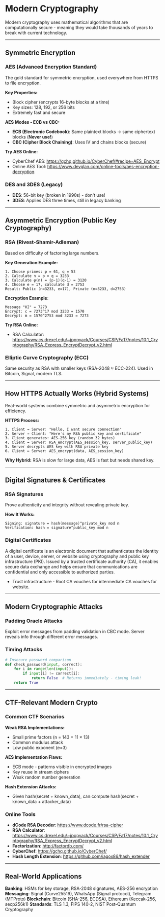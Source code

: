# Modern Cryptography

Modern cryptography uses mathematical algorithms that are computationally secure - meaning they would take thousands of years to break with current technology.

---

## Symmetric Encryption

### AES (Advanced Encryption Standard)
The gold standard for symmetric encryption, used everywhere from HTTPS to file encryption.

**Key Properties:**
- Block cipher (encrypts 16-byte blocks at a time)
- Key sizes: 128, 192, or 256 bits
- Extremely fast and secure

**AES Modes - ECB vs CBC:**
- **ECB (Electronic Codebook)**: Same plaintext blocks → same ciphertext blocks (**Never use!**)
- **CBC (Cipher Block Chaining)**: Uses IV and chains blocks (secure)

**Try AES Online:**
- CyberChef AES: https://gchq.github.io/CyberChef/#recipe=AES_Encrypt
- Online AES Tool: https://www.devglan.com/online-tools/aes-encryption-decryption

### DES and 3DES (Legacy)
- **DES**: 56-bit key (broken in 1990s) - don't use!
- **3DES**: Applies DES three times, still in legacy banking

---

## Asymmetric Encryption (Public Key Cryptography)

### RSA (Rivest-Shamir-Adleman)
Based on difficulty of factoring large numbers.

**Key Generation Example:**
```
1. Choose primes: p = 61, q = 53
2. Calculate n = p × q = 3233
3. Calculate φ(n) = (p-1)(q-1) = 3120
4. Choose e = 17, calculate d = 2753
Result: Public (n=3233, e=17), Private (n=3233, d=2753)
```

**Encryption Example:**
```
Message "HI" = 7273
Encrypt: c = 7273^17 mod 3233 = 1570
Decrypt: m = 1570^2753 mod 3233 = 7273
```

**Try RSA Online:**
- RSA Calculator: https://www.cs.drexel.edu/~jpopyack/Courses/CSP/Fa17/notes/10.1_Cryptography/RSA_Express_EncryptDecrypt_v2.html

### Elliptic Curve Cryptography (ECC)
Same security as RSA with smaller keys (RSA-2048 ≈ ECC-224). Used in Bitcoin, Signal, modern TLS.

---

## How HTTPS Actually Works (Hybrid Systems)

Real-world systems combine symmetric and asymmetric encryption for efficiency.

**HTTPS Process:**
```
1. Client → Server: "Hello, I want secure connection"
2. Server → Client: "Here's my RSA public key and certificate"
3. Client generates: AES-256 key (random 32 bytes)
4. Client → Server: RSA_encrypt(AES_session_key, server_public_key)
5. Server decrypts AES key with RSA private key
6. Client ↔ Server: AES_encrypt(data, AES_session_key)
```

**Why Hybrid:** RSA is slow for large data, AES is fast but needs shared key.

---

## Digital Signatures & Certificates

### RSA Signatures
Prove authenticity and integrity without revealing private key.

**How It Works:**
```
Signing: signature = hash(message)^private_key mod n
Verification: hash = signature^public_key mod n
```

### Digital Certificates
A digital certificate is an electronic document that authenticates the identity of a user, device, server, or website using cryptography and public key infrastructure (PKI). Issued by a trusted certificate authority (CA), it enables secure data exchange and helps ensure that communications are confidential and only accessible to authorized parties.

- Trust infrastructure - Root CA vouches for intermediate CA vouches for website.

---

## Modern Cryptographic Attacks

### Padding Oracle Attacks
Exploit error messages from padding validation in CBC mode. Server reveals info through different error messages.

### Timing Attacks
```python
# Insecure password comparison
def check_password(input, correct):
    for i in range(len(input)):
        if input[i] != correct[i]:
            return False  # Returns immediately - timing leak!
    return True
```

---

## CTF-Relevant Modern Crypto

### Common CTF Scenarios

**Weak RSA Implementations:**
- Small prime factors (n = 143 = 11 × 13)
- Common modulus attack
- Low public exponent (e=3)

**AES Implementation Flaws:**
- ECB mode - patterns visible in encrypted images
- Key reuse in stream ciphers
- Weak random number generation

**Hash Extension Attacks:**
- Given hash(secret + known_data), can compute hash(secret + known_data + attacker_data)

### Online Tools
- **dCode RSA Decoder**: https://www.dcode.fr/rsa-cipher
- **RSA Calculator**: https://www.cs.drexel.edu/~jpopyack/Courses/CSP/Fa17/notes/10.1_Cryptography/RSA_Express_EncryptDecrypt_v2.html
- **Factorization**: http://factordb.com/
- **CyberChef**: https://gchq.github.io/CyberChef/
- **Hash Length Extension**: https://github.com/iagox86/hash_extender

---

## Real-World Applications

**Banking**: HSMs for key storage, RSA-2048 signatures, AES-256 encryption
**Messaging**: Signal (Curve25519), WhatsApp (Signal protocol), Telegram (MTProto)
**Blockchain**: Bitcoin (SHA-256, ECDSA), Ethereum (Keccak-256, secp256k1)
**Standards**: TLS 1.3, FIPS 140-2, NIST Post-Quantum Cryptography